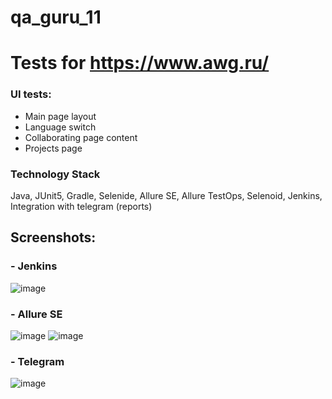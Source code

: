 # qa_guru_11
# Tests for https://www.awg.ru/

### UI tests:
- Main page layout
- Language switch
- Collaborating page content
- Projects page 

### Technology Stack
Java, JUnit5, Gradle, Selenide, Allure SE, Allure TestOps, Selenoid, Jenkins, Integration with telegram (reports)

## Screenshots:

### - Jenkins
![image](https://yadi.sk/i/r6ycz4yCh4ffHQ)
### - Allure SE
![image]()
![image]()
### - Telegram
![image]()
